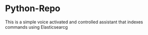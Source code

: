 # Python-Repo
This is a simple voice activated and controlled assistant that indexes commands using Elasticsearcg
